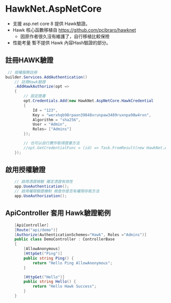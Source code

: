 ﻿# HawkNet.AspNetCore

* 支援 asp.net core 8 提供 Hawk驗證。
* Hawk 核心函數移植自 https://github.com/pcibraro/hawknet
	- 因原作者很久沒有維護了，自行移植比較保險
* 性能考量 暫不提供 Hawk 內容Hash驗證的部分。

## 註冊HAWK驗證
``` C#
 // 授權服務註冊
builder.Services.AddAuthentication()
    // 註冊Hawk驗證
    .AddHawkAuthorize(opt =>
    {
        // 設定證書
        opt.Credentials.Add(new HawkNet.AspNetCore.HawkCredential
        {
            Id = "123",
            Key = "werxhqb98rpaxn39848xrunpaw3489ruxnpa98w4rxn",
            Algorithm = "sha256",
            User = "Admin",
            Roles= ["Admins"]
        });

		// 也可以自行實作取得證書方法
        //opt.GetCredentialFunc = (id) => Task.FromResult(new HawkNet.AspNetCore.HawkCredential());
    });
```

## 啟用授權驗證
``` C#
	// 啟用憑證檢驗 確定憑證有效性
	app.UseAuthentication();
	// 啟用權限驗證機制 檢查你是否有權限存取方法
	app.UseAuthorization();
```

## ApiController 套用 Hawk驗證範例
``` C#
    [ApiController]
    [Route("api/demo")]
    [Authorize(AuthenticationSchemes="Hawk", Roles ="Admins")]
    public class DemoController : ControllerBase
    {
        [AllowAnonymous]
        [HttpGet("Ping")]
        public string Ping() {
            return "Hello Ping AllowAnonymous";
        }

        [HttpGet("Hello")]
        public string Hello() {
            return "Hello Hawk Success";
        }
	}
```